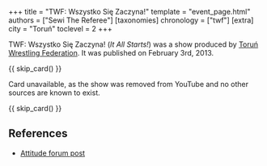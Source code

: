 +++
title = "TWF: Wszystko Się Zaczyna!"
template = "event_page.html"
authors = ["Sewi The Referee"]
[taxonomies]
chronology = ["twf"]
[extra]
city = "Toruń"
toclevel = 2
+++

TWF: Wszystko Się Zaczyna! (_It All Starts!_) was a show produced by [Toruń Wrestling Federation](@/o/twf.md). It was published on February 3rd, 2013.  

{{ skip_card() }}

Card unavailable, as the show was removed from YouTube and no other sources are known to exist.

{{ skip_card() }}

## References

* [Attitude forum post](https://forum.wrestling.pl/topic/32097-twf-wszystko-się-zaczyna)
